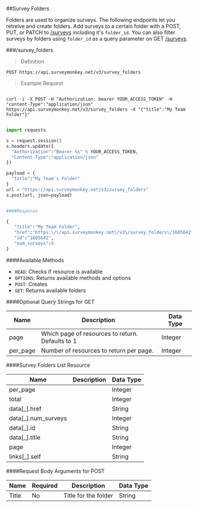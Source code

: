 ##Survey Folders

Folders are used to organize surveys. The following endpoints let you retreive and create folders. Add surveys to a certain folder with a POST, PUT, or PATCH to [/surveys](#surveys) including it's `folder_id`. You can also filter surveys by folders using `folder_id` as a query parameter on GET [/surveys](#surveys). 

###/survey_folders

>Definition

```
POST https://api.surveymonkey.net/v3/survey_folders

```

>Example Request

```shell 

curl -i -X POST -H "Authorization: bearer YOUR_ACCESS_TOKEN" -H "content-Type":"application/json" https://api.surveymonkey.net/v3/survey_folders -d "{"title":"My Team Folder"}"

```


```python

import requests

s = request.session()
s.headers.update({
  "Authorization":"Bearer %s" % YOUR_ACCESS_TOKEN,
  "Content-Type":"application/json"
})

payload = {
  "title":"My Team's Folder"
}
url = "https://api.surveymonkey.net/v3/survey_folders"
s.post(url, json=payload)


####Response

{  
   "title":"My Team Folder",
   "href":"https:\/\/api.surveymonkey.net\/v3\/survey_folders\/1605642",
   "id":"1605642",
   "num_surveys":0
}


```

####Available Methods

 * `HEAD`: Checks if resource is available
 * `OPTIONS`: Returns available methods and options
 * `POST`: Creates 
 * `GET`: Returns available folders 


####Optional Query Strings for GET

Name | Description | Data Type
------ | ------- | -------
page | Which page of resources to return. Defaults to 1 | Integer
per_page | Number of resources to return per page. | Integer


####Survey Folders List Resource

Name | Description | Data Type
------ | ------- | -------
per_page||Integer
total||Integer
data[\_].href||String  
data[\_].num_surveys||Integer
data[\_].id||String
data[\_].title||String
page||Integer
links[\_].self||String


####Request Body Arguments for POST

Name | Required |Description | Data Type
----- | ------ |------ | -----
Title | No | Title for the folder | String
